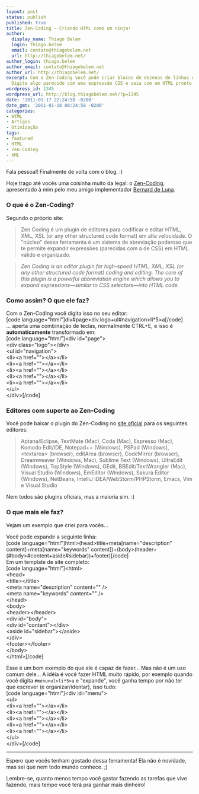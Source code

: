 ```yaml
---
layout: post
status: publish
published: true
title: Zen-Coding – Criando HTML como um ninja!
author:
  display_name: Thiago Belem
  login: thiago.belem
  email: contato@thiagobelem.net
  url: http://thiagobelem.net/
author_login: thiago.belem
author_email: contato@thiagobelem.net
author_url: http://thiagobelem.net/
excerpt: Com o Zen-Coding você pode criar blocos de dezenas de linhas de HTML rapidamente!
  Digite algo parecido com uma expressão CSS e saia com um HTML pronto para usar.
wordpress_id: 1345
wordpress_url: http://blog.thiagobelem.net/?p=1345
date: '2011-01-17 22:24:58 -0200'
date_gmt: '2011-01-18 00:24:58 -0200'
categories:
- HTML
- Artigos
- Otimização
tags:
- featured
- HTML
- Zen-Coding
- XML
---
```

<p>Fala pessoal! Finalmente de volta com o blog. :)</p>
<p>Hoje trago até vocês uma coisinha muito da legal: o <a href="http://code.google.com/p/zen-coding/" target="_blank">Zen-Coding</a>, apresentado à mim pelo meu amigo implementador <a title="Implementador, HTML e CSS" href="http://www.bernarddeluna.com/" target="_blank">Bernard de Luna</a>.</p>
<h3>O que é o Zen-Coding?</h3>
<p>Segundo o próprio site:</p>
<blockquote><p>Zen Coding é um plugin de editores para codificar e editar HTML, XML, XSL (or any other structured code format) em alta velocidade. O "núcleo" dessa ferramenta é um sistema de abreviação poderoso que te permite expandir expressões (parecidas com a de CSS) em HTML válido e organizado.</p></blockquote>
<blockquote><p><em>Zen Coding is an editor plugin for high-speed  HTML, XML, XSL (or any  other structured code format) coding and  editing. The core of this  plugin is a powerful abbreviation engine  which allows you to expand  expressions—similar to CSS selectors—into  HTML code.</em></p></blockquote>
<h3>Como assim? O que ele faz?</h3>
<p>Com o Zen-Coding você digita isso no seu editor:<br />
[code language="html"]div#page&gt;div.logo+ul#navigation&gt;li*5&gt;a[/code]<br />
... aperta uma combinação de teclas, normalmente CTRL+E, e isso é <strong>automaticamente</strong> transformado em:<br />
[code language="html"]&lt;div id=&quot;page&quot;&gt;<br />
	&lt;div class=&quot;logo&quot;&gt;&lt;/div&gt;<br />
	&lt;ul id=&quot;navigation&quot;&gt;<br />
		&lt;li&gt;&lt;a href=&quot;&quot;&gt;&lt;/a&gt;&lt;/li&gt;<br />
		&lt;li&gt;&lt;a href=&quot;&quot;&gt;&lt;/a&gt;&lt;/li&gt;<br />
		&lt;li&gt;&lt;a href=&quot;&quot;&gt;&lt;/a&gt;&lt;/li&gt;<br />
		&lt;li&gt;&lt;a href=&quot;&quot;&gt;&lt;/a&gt;&lt;/li&gt;<br />
		&lt;li&gt;&lt;a href=&quot;&quot;&gt;&lt;/a&gt;&lt;/li&gt;<br />
	&lt;/ul&gt;<br />
&lt;/div&gt;[/code]</p>
<h3>Editores com suporte ao Zen-Coding</h3>
<p>Você pode baixar o plugin do Zen-Coding no <a href="http://code.google.com/p/zen-coding/" target="_blank">site oficial</a> para os seguintes editores:</p>
<blockquote><p>Aptana/Eclipse, TextMate (Mac), Coda (Mac), Espresso (Mac), Komodo Edit/IDE, Notepad++ (Windows), PSPad (Windows), &lt;textarea> (browser), editArea (browser), CodeMirror (browser), Dreamweaver (Windows, Mac), Sublime Text (Windows), UltraEdit (Windows), TopStyle (Windows), GEdit, BBEdit/TextWrangler (Mac), Visual Studio (Windows), EmEditor (Windows), Sakura Editor (Windows), NetBeans, IntelliJ IDEA/WebStorm/PHPStorm, Emacs, Vim e Visual Studio</p></blockquote>
<p>Nem todos são plugins oficiais, mas a maioria sim. :)</p>
<h3>O que mais ele faz?</h3>
<p>Vejam um exemplo que criei para vocês...</p>
<p>Você pode expandir a seguinte linha:<br />
[code language="html"]html&gt;(head&gt;title+meta[name=&quot;description&quot; content]+meta[name=&quot;keywords&quot; content])+(body&gt;(header+(#body&gt;#content+aside#sidebar))+footer)[/code]<br />
Em um template de site completo:<br />
[code language="html"]&lt;html&gt;<br />
	&lt;head&gt;<br />
		&lt;title&gt;&lt;/title&gt;<br />
		&lt;meta name=&quot;description&quot; content=&quot;&quot; /&gt;<br />
		&lt;meta name=&quot;keywords&quot; content=&quot;&quot; /&gt;<br />
	&lt;/head&gt;<br />
	&lt;body&gt;<br />
		&lt;header&gt;&lt;/header&gt;<br />
		&lt;div id=&quot;body&quot;&gt;<br />
			&lt;div id=&quot;content&quot;&gt;&lt;/div&gt;<br />
			&lt;aside id=&quot;sidebar&quot;&gt;&lt;/aside&gt;<br />
		&lt;/div&gt;<br />
		&lt;footer&gt;&lt;/footer&gt;<br />
	&lt;/body&gt;<br />
&lt;/html&gt;[/code]</p>
<p>Esse é um bom exemplo do que ele é capaz de fazer... Mas não é um uso comum dele... A idéia é você fazer HTML muito rápido, por exemplo quando você digita <code>#menu>ul>li*5>a</code> e "expande", você ganha tempo por não ter que escrever (e organizar/identar), isso tudo:<br />
[code language="html"]&lt;div id=&quot;menu&quot;&gt;<br />
	&lt;ul&gt;<br />
		&lt;li&gt;&lt;a href=&quot;&quot;&gt;&lt;/a&gt;&lt;/li&gt;<br />
		&lt;li&gt;&lt;a href=&quot;&quot;&gt;&lt;/a&gt;&lt;/li&gt;<br />
		&lt;li&gt;&lt;a href=&quot;&quot;&gt;&lt;/a&gt;&lt;/li&gt;<br />
		&lt;li&gt;&lt;a href=&quot;&quot;&gt;&lt;/a&gt;&lt;/li&gt;<br />
		&lt;li&gt;&lt;a href=&quot;&quot;&gt;&lt;/a&gt;&lt;/li&gt;<br />
	&lt;/ul&gt;<br />
&lt;/div&gt;[/code]</p>
<hr />
<p>Espero que vocês tenham gostado dessa ferramenta! Ela não é novidade, mas sei que nem todo mundo conhece. ;)</p>
<p>Lembre-se, quanto menos tempo você gastar fazendo as tarefas que vive fazendo, mais tempo você terá pra ganhar mais dinheiro!</p>
